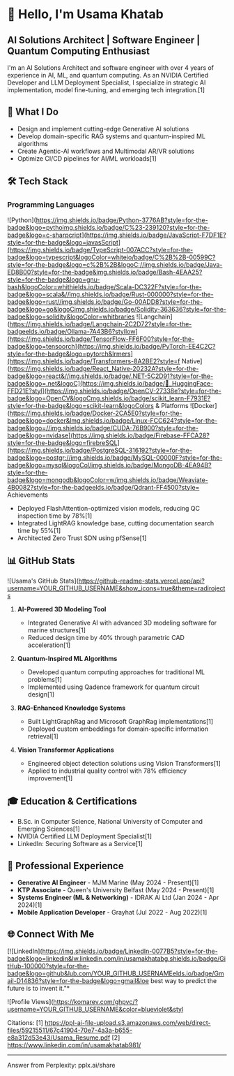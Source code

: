 # 👋 Hello, I'm Usama Khatab

## AI Solutions Architect | Software Engineer | Quantum Computing Enthusiast

I'm an AI Solutions Architect and software engineer with over 4 years of experience in AI, ML, and quantum computing. As an NVIDIA Certified Developer and LLM Deployment Specialist, I specialize in strategic AI implementation, model fine-tuning, and emerging tech integration.[1]

## 🚀 What I Do

- Design and implement cutting-edge Generative AI solutions
- Develop domain-specific RAG systems and quantum-inspired ML algorithms
- Create Agentic-AI workflows and Multimodal AR/VR solutions
- Optimize CI/CD pipelines for AI/ML workloads[1]

## 🛠 Tech Stack

### Programming Languages
![Python](https://img.shields.io/badge/Python-3776AB?style=for-the-badge&logo=pythoimg.shields.io/badge/C%23-239120?style=for-the-badge&logo=c-sharpcript](https://img.shields.io/badge/JavaScript-F7DF1E?style=for-the-badge&logo=javasScript](https://img.shields.io/badge/TypeScript-007ACC?style=for-the-badge&logo=typescript&logoColor=whiteio/badge/C%2B%2B-00599C?style=for-the-badge&logo=c%2B%2B&logoC://img.shields.io/badge/Java-ED8B00?style=for-the-badge&img.shields.io/badge/Bash-4EAA25?style=for-the-badge&logo=gnu-bash&logoColor=whithields.io/badge/Scala-DC322F?style=for-the-badge&logo=scala&//img.shields.io/badge/Rust-000000?style=for-the-badge&logo=rust//img.shields.io/badge/Go-00ADD8?style=for-the-badge&logo=go&logoCimg.shields.io/badge/Solidity-363636?style=for-the-badge&logo=solidity&logoColor=whitbraries
![Langchain](https://img.shields.io/badge/Langchain-2C2D72?style=for-the-badgeelds.io/badge/Ollama-7A43B6?styllow](https://img.shields.io/badge/TensorFlow-FF6F00?style=for-the-badge&logo=tensoorch](https://img.shields.io/badge/PyTorch-EE4C2C?style=for-the-badge&logo=pytorch&lrmers](https://img.shields.io/badge/Transformers-8A2BE2?style=f Native](https://img.shields.io/badge/React_Native-20232A?style=for-the-badge&logo=react&//img.shields.io/badge/.NET-5C2D91?style=for-the-badge&logo=.net&logoC](https://img.shields.io/badge/🤗_HuggingFace-FFD21E?styl](https://img.shields.io/badge/OpenCV-27338e?style=for-the-badge&logo=OpenCV&logoCmg.shields.io/badge/scikit_learn-F7931E?style=for-the-badge&logo=scikit-learn&logoColors & Platforms
![Docker](https://img.shields.io/badge/Docker-2CA5E0?style=for-the-badge&logo=docker&lmg.shields.io/badge/Linux-FCC624?style=for-the-badge&logo=//img.shields.io/badge/CUDA-76B900?style=for-the-badge&logo=nvidase](https://img.shields.io/badge/Firebase-FFCA28?style=for-the-badge&logo=firebreSQL](https://img.shields.io/badge/PostgreSQL-316192?style=for-the-badge&logo=postgr://img.shields.io/badge/MySQL-00000F?style=for-the-badge&logo=mysql&logoCol/img.shields.io/badge/MongoDB-4EA94B?style=for-the-badge&logo=mongodb&logoColor=w/img.shields.io/badge/Weaviate-4B0082?style=for-the-badgeelds.io/badge/Qdrant-FF4500?style= Achievements

- Deployed FlashAttention-optimized vision models, reducing QC inspection time by 78%[1]
- Integrated LightRAG knowledge base, cutting documentation search time by 55%[1]
- Architected Zero Trust SDN using pfSense[1]

## 📊 GitHub Stats

![Usama's GitHub Stats](https://github-readme-stats.vercel.app/api?username=YOUR_GITHUB_USERNAME&show_icons=true&theme=radirojects

1. **AI-Powered 3D Modeling Tool**
   - Integrated Generative AI with advanced 3D modeling software for marine structures[1]
   - Reduced design time by 40% through parametric CAD acceleration[1]

2. **Quantum-Inspired ML Algorithms**
   - Developed quantum computing approaches for traditional ML problems[1]
   - Implemented using Qadence framework for quantum circuit design[1]

3. **RAG-Enhanced Knowledge Systems**
   - Built LightGraphRag and Microsoft GraphRag implementations[1]
   - Deployed custom embeddings for domain-specific information retrieval[1]

4. **Vision Transformer Applications**
   - Engineered object detection solutions using Vision Transformers[1]
   - Applied to industrial quality control with 78% efficiency improvement[1]

## 🎓 Education & Certifications

- B.Sc. in Computer Science, National University of Computer and Emerging Sciences[1]
- NVIDIA Certified LLM Deployment Specialist[1]
- LinkedIn: Securing Software as a Service[1]

## 💼 Professional Experience

- **Generative AI Engineer** - MJM Marine (May 2024 - Present)[1]
- **KTP Associate** - Queen's University Belfast (May 2024 - Present)[1]
- **Systems Engineer (ML & Networking)** - IDRAK Ai Ltd (Jan 2024 - Apr 2024)[1]
- **Mobile Application Developer** - Grayhat (Jul 2022 - Aug 2022)[1]

## 🌐 Connect With Me

[![LinkedIn](https://img.shields.io/badge/LinkedIn-0077B5?style=for-the-badge&logo=linkedin&lw.linkedin.com/in/usamakhatabg.shields.io/badge/GitHub-100000?style=for-the-badge&logo=github&lub.com/YOUR_GITHUB_USERNAMEelds.io/badge/Gmail-D14836?style=for-the-badge&logo=gmail&loe best way to predict the future is to invent it."*

![Profile Views](https://komarev.com/ghpvc/?username=YOUR_GITHUB_USERNAME&color=blueviolet&styl

Citations:
[1] https://ppl-ai-file-upload.s3.amazonaws.com/web/direct-files/59215511/67c41904-70e7-4a3a-b655-e8a312d53e43/Usama_Resume.pdf
[2] https://www.linkedin.com/in/usamakhatab981/

---
Answer from Perplexity: pplx.ai/share
